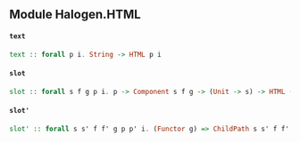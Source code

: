 ## Module Halogen.HTML

#### `text`

``` purescript
text :: forall p i. String -> HTML p i
```

#### `slot`

``` purescript
slot :: forall s f g p i. p -> Component s f g -> (Unit -> s) -> HTML (SlotConstructor s f g p) i
```

#### `slot'`

``` purescript
slot' :: forall s s' f f' g p p' i. (Functor g) => ChildPath s s' f f' p p' -> p -> Component s f g -> (Unit -> s) -> HTML (SlotConstructor s' f' g p') i
```


